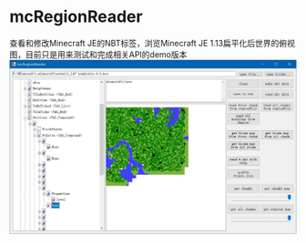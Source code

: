 # mcRegionReader
查看和修改Minecraft JE的NBT标签，浏览Minecraft JE 1.13扁平化后世界的俯视图，目前只是用来测试和完成相关API的demo版本
![screenshot](https://github.com/elpwc/mcRegionReader/blob/master/image/mcRegionReader_test.jpg)  
